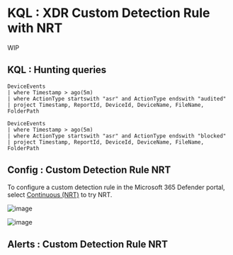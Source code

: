 # KQL : XDR Custom Detection Rule with NRT
WIP

## KQL : Hunting queries
```kql
DeviceEvents
| where Timestamp > ago(5m)
| where ActionType startswith "asr" and ActionType endswith "audited"
| project Timestamp, ReportId, DeviceId, DeviceName, FileName, FolderPath
```
```kql
DeviceEvents
| where Timestamp > ago(5m)
| where ActionType startswith "asr" and ActionType endswith "blocked"
| project Timestamp, ReportId, DeviceId, DeviceName, FileName, FolderPath
```
## Config : Custom Detection Rule NRT
To configure a custom detection rule in the Microsoft 365 Defender portal, select [Continuous (NRT)](https://learn.microsoft.com/en-us/microsoft-365/security/defender/custom-detection-rules?view=o365-worldwide) to try NRT.

![image](https://user-images.githubusercontent.com/120234772/228133466-69fb1e17-c5f2-4130-ba27-3562ce119c40.png)

![image](https://user-images.githubusercontent.com/120234772/228149676-e2ac0076-f004-46af-8d6b-7845f6d46830.png)

## Alerts : Custom Detection Rule NRT
